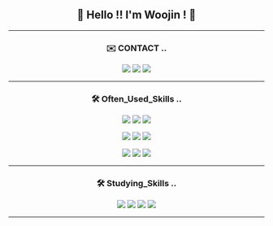 <h2 align="center"> 👋 Hello !! I'm Woojin ! 🙂 </h2>

***

<h3 align="center"> ✉️ CONTACT .. </h3>

<p align="center"><a href="mailto:ujins8201@gmail.com"><img src="https://img.shields.io/badge/Gmail-EA4335?style=for-the-badge&logo=Gmail&logoColor=white&link=mailto:ujins8201@gmail.com"/></a>  <a href="mailto:dnwls70000@daum.com"><img src="https://img.shields.io/badge/kakao-FFCD00?style=for-the-badge&logo=kakao&logoColor=white&link=mailto:dnwls70000@daum.com"/></a>  <a href="https://velog.io/@ujins8201/"><img src="https://img.shields.io/badge/Blog-20C997?style=for-the-badge&logo=velog&logoColor=white&link=https://velog.io/@ujins8201/"/></a></p>

***

<h3 align="center"> 🛠️ Often_Used_Skills .. </h3>

<p align="center"><img src="https://img.shields.io/badge/Java-007396?style=for-the-badge&logo=Java&logoColor=white"/></a>  <img src="https://img.shields.io/badge/Node.Js-339933?style=for-the-badge&logo=nodedotjs&logoColor=white"/></a>  <img src="https://img.shields.io/badge/Typescript-3178C6?style=for-the-badge&logo=typescript&logoColor=white"/></a>  <p align="center"><img src="https://img.shields.io/badge/Javascript-F7DF1E?style=for-the-badge&logo=javascript&logoColor=white"/></a>  <img src="https://img.shields.io/badge/Mysql-4479A1?style=for-the-badge&logo=mysql&logoColor=white"/></a>  <img src="https://img.shields.io/badge/AWS Ec2-FF9900?style=for-the-badge&logo=amazonec2&logoColor=white"/></a></p>  <p align="center"><img src="https://img.shields.io/badge/AWS S3-569A31?style=for-the-badge&logo=amazons3&logoColor=white"/></a>  <img src="https://img.shields.io/badge/AWS RDS-527FFF?style=for-the-badge&logo=amazonrds&logoColor=white"/></a>  <img src="https://img.shields.io/badge/NGINX-009639?style=for-the-badge&logo=nginx&logoColor=white"/></a></p>

***

<h3 align="center"> 🛠️ Studying_Skills .. </h3>

<p align="center"><img src="https://img.shields.io/badge/Nestjs-E0234E?style=for-the-badge&logo=nestjs&logoColor=white"/></a>  <img src="https://img.shields.io/badge/MongoDB-47A248?style=for-the-badge&logo=mongodb&logoColor=white"/></a>  <img src="https://img.shields.io/badge/Swagger-85EA2D?style=for-the-badge&logo=swagger&logoColor=white"/></a>  <img src="https://img.shields.io/badge/Socket.io-010101?style=for-the-badge&logo=socketdotio&logoColor=white"/></a>
</p>

***
